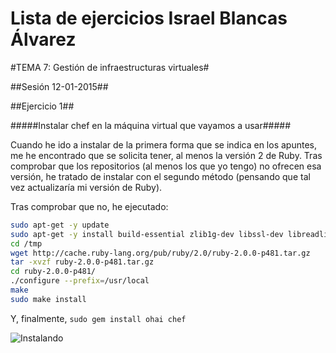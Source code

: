 Lista de ejercicios Israel Blancas Álvarez
============================

#TEMA 7: Gestión de infraestructuras virtuales#

##Sesión 12-01-2015##

##Ejercicio 1##

#####Instalar chef en la máquina virtual que vayamos a usar#####

Cuando he ido a instalar de la primera forma que se indica en los apuntes, me he encontrado que se solicita tener, al menos la versión 2 de Ruby. Tras comprobar que los repositorios (al menos los que yo tengo) no ofrecen esa versión, he tratado de instalar con el segundo método (pensando que tal vez actualizaría mi versión de Ruby).

Tras comprobar que no, he ejecutado:

```bash
sudo apt-get -y update
sudo apt-get -y install build-essential zlib1g-dev libssl-dev libreadline6-dev libyaml-dev
cd /tmp
wget http://cache.ruby-lang.org/pub/ruby/2.0/ruby-2.0.0-p481.tar.gz
tar -xvzf ruby-2.0.0-p481.tar.gz
cd ruby-2.0.0-p481/
./configure --prefix=/usr/local
make
sudo make install
```

Y, finalmente, ``sudo gem install ohai chef``


![Instalando](http://fotos.subefotos.com/7378f669c28249174130139c21d34adfo.jpg)
